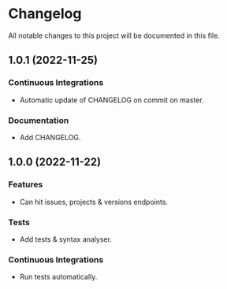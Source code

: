 <!--- BEGIN HEADER -->
# Changelog

All notable changes to this project will be documented in this file.
<!--- END HEADER -->

## 1.0.1 (2022-11-25)

### Continuous Integrations

* Automatic update of CHANGELOG on commit on master.

### Documentation

* Add CHANGELOG.

## 1.0.0 (2022-11-22)

### Features

* Can hit issues, projects & versions endpoints.

### Tests

* Add tests & syntax analyser.

### Continuous Integrations

* Run tests automatically.

